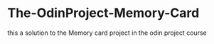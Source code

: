 # The-OdinProject-Memory-Card
this a solution to the Memory card project in the odin project course
